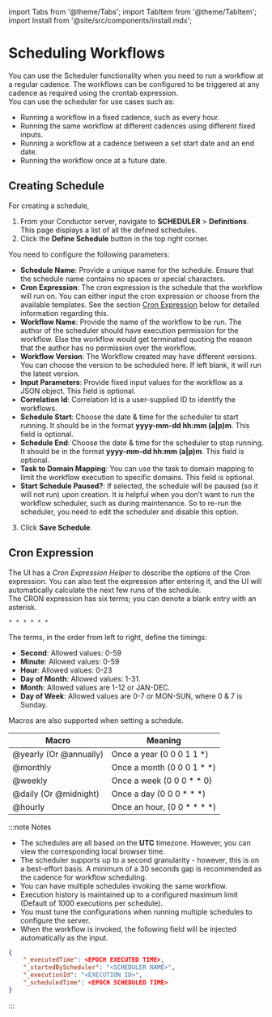 import Tabs from '@theme/Tabs';
import TabItem from '@theme/TabItem';
import Install from '@site/src/components/install.mdx';


# Scheduling Workflows

You can use the Scheduler functionality when you need to run a workflow at a regular cadence. The workflows can be configured to be triggered at any cadence as required using the crontab expression.
<br/>
You can use the scheduler for use cases such as:
<br/>

* Running a workflow in a fixed cadence, such as every hour.
* Running the same workflow at different cadences using different fixed inputs.
* Running a workflow at a cadence between a set start date and an end date.
* Running the workflow once at a future date.

## Creating Schedule

For creating a schedule,
<br/>

1. From your Conductor server, navigate to **SCHEDULER** > **Definitions**. This page displays a list of all the defined schedules.
2. Click the **Define Schedule** button in the top right corner.

You need to configure the following parameters:
<br/>

* **Schedule Name**: Provide a unique name for the schedule. Ensure that the schedule name contains no spaces or special characters.
* **Cron Expression**: The cron expression is the schedule that the workflow will run on. You can either input the cron expression or choose from the available templates. See the section [Cron Expression](/content/docs/api/scheduler#cron-expression) below for detailed information regarding this.
* **Workflow Name**: Provide the name of the workflow to be run. The author of the scheduler should have execution permission for the workflow. Else the workflow would get terminated quoting the reason that the author has no permission over the workflow.
* **Workflow Version**: The Workflow created may have different versions. You can choose the version to be scheduled here. If left blank, it will run the latest version.
* **Input Parameters**: Provide fixed input values for the workflow as a JSON object. This field is optional.
* **Correlation Id**: Correlation Id is a user-supplied ID to identify the workflows.
* **Schedule Start**: Choose the date & time for the scheduler to start running. It should be in the format **yyyy-mm-dd hh:mm (a|p)m**. This field is optional.
* **Schedule End**: Choose the date & time for the scheduler to stop running. It should be in the format **yyyy-mm-dd hh:mm (a|p)m**. This field is optional.
* **Task to Domain Mapping**: You can use the task to domain mapping to limit the workflow execution to specific domains. This field is optional.
* **Start Schedule Paused?**: If selected, the schedule will be paused (so it will not run) upon creation. It is helpful when you don’t want to run the workflow scheduler, such as during maintenance. So to re-run the scheduler, you need to edit the scheduler and disable this option.

3. Click **Save Schedule**.

## Cron Expression

The UI has a *Cron Expression Helper* to describe the options of the Cron expression. You can also test the expression after entering it, and the UI will automatically calculate the next few runs of the schedule.
<br/>
The CRON expression has six terms; you can denote a blank entry with an asterisk.

```
* * * * * *
```

The terms, in the order from left to right, define the timings:

* **Second**: Allowed values: 0-59
* **Minute**: Allowed values: 0-59
* **Hour**: Allowed values: 0-23
* **Day of Month**: Allowed values: 1-31.
* **Month**: Allowed values are 1-12 or JAN-DEC.
* **Day of Week**: Allowed values are 0-7 or MON-SUN, where 0 & 7 is Sunday.

Macros are also supported when setting a schedule.

|Macro	|Meaning|
| --- | ----------- |
|@yearly (Or @annually)|Once a year (0 0 0 1 1 *)|
|@monthly|Once a month (0 0 0 1 * *)|
|@weekly|Once a week (0 0 0 * * 0)|
|@daily (Or @midnight)|Once a day (0 0 0 * * *)|
|@hourly |Once an hour, (0 0 * * * *)|

:::note Notes

* The schedules are all based on the **UTC** timezone. However, you can view the corresponding local browser time.
* The scheduler supports up to a second granularity - however, this is on a best-effort basis. A minimum of a 30 seconds gap is recommended as the cadence for workflow scheduling.
* You can have multiple schedules invoking the same workflow.
* Execution history is maintained up to a configured maximum limit (Default of 1000 executions per schedule).
* You must tune the configurations when running multiple schedules to configure the server.
* When the workflow is invoked, the following field will be injected automatically as the input.
```json
{
    "_executedTime": <EPOCH EXECUTED TIME>,
    "_startedByScheduler": "<SCHEDULER NAME>",
    "_executionId": "<EXECUTION ID>",
    "_scheduledTime": <EPOCH SCHEDULED TIME>
}
```
:::

